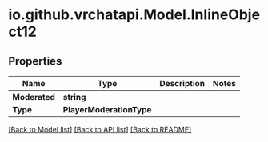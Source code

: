 
# io.github.vrchatapi.Model.InlineObject12

## Properties

Name | Type | Description | Notes
------------ | ------------- | ------------- | -------------
**Moderated** | **string** |  | 
**Type** | **PlayerModerationType** |  | 

[[Back to Model list]](../README.md#documentation-for-models)
[[Back to API list]](../README.md#documentation-for-api-endpoints)
[[Back to README]](../README.md)

